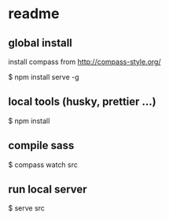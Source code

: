# readme

## global install

install compass from http://compass-style.org/

$ npm install serve -g

## local tools (husky, prettier ...)
$ npm install

## compile sass

$ compass watch src

## run local server

$ serve src
